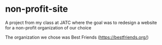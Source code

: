 # non-profit-site
A project from my class at JATC where the goal was to redesign a website for a non-profit organization of our choice

The organization we chose was Best Friends (https://bestfriends.org/)
